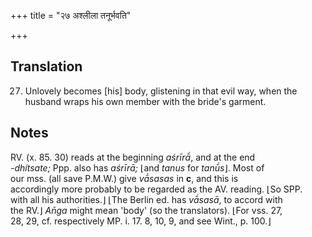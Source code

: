 +++
title = "२७ अश्लीला तनूर्भवति"

+++
## Translation
27. Unlovely becomes \[his\] body, glistening in that evil way, when the  
husband wraps his own member with the bride's garment.

## Notes
RV. (x. 85. 30) reads at the beginning *aśrīrā́*, and at the end  
*-dhítsate;* Ppp. also has *aśrīrā;* ⌊and *tanus* for *tanū́s*⌋. Most of  
our mss. (all save P.M.W.) give *vā́sasas* in **c**, and this is  
accordingly more probably to be regarded as the AV. reading. ⌊So SPP.  
with all his authorities.⌋ ⌊The Berlin ed. has *vā́sasā*, to accord with  
the RV.⌋ *An̄ga* might mean 'body' (so the translators). ⌊For vss. 27,  
28, 29, cf. respectively MP. i. 17. 8, 10, 9, and see Wint., p. 100.⌋
